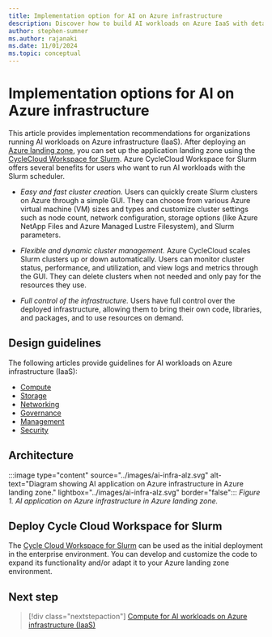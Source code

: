 ```yaml
---
title: Implementation option for AI on Azure infrastructure
description: Discover how to build AI workloads on Azure IaaS with detailed recommendations, architecture guides, and best practices.
author: stephen-sumner
ms.author: rajanaki
ms.date: 11/01/2024
ms.topic: conceptual
---
```


# Implementation options for AI on Azure infrastructure

This article provides implementation recommendations for organizations running AI workloads on Azure infrastructure (IaaS). After deploying an [Azure landing zone](../ready.md#use-azure-landing-zone), you can set up the application landing zone using the [CycleCloud Workspace for Slurm](/azure/cyclecloud/qs-deploy-ccws). Azure CycleCloud Workspace for Slurm offers several benefits for users who want to run AI workloads with the Slurm scheduler.

- *Easy and fast cluster creation.* Users can quickly create Slurm clusters on Azure through a simple GUI. They can choose from various Azure virtual machine (VM) sizes and types and customize cluster settings such as node count, network configuration, storage options (like Azure NetApp Files and Azure Managed Lustre Filesystem), and Slurm parameters.

- *Flexible and dynamic cluster management.* Azure CycleCloud scales Slurm clusters up or down automatically. Users can monitor cluster status, performance, and utilization, and view logs and metrics through the GUI. They can delete clusters when not needed and only pay for the resources they use.

- *Full control of the infrastructure.* Users have full control over the deployed infrastructure, allowing them to bring their own code, libraries, and packages, and to use resources on demand.

## Design guidelines

The following articles provide guidelines for AI workloads on Azure infrastructure (IaaS):

- [Compute](./compute.md)
- [Storage](./storage.md)
- [Networking](./networking.md)
- [Governance](./governance.md)
- [Management](./management.md)
- [Security](./security.md)

## Architecture

:::image type="content" source="../images/ai-infra-alz.svg" alt-text="Diagram showing AI application on Azure infrastructure in Azure landing zone." lightbox="../images/ai-infra-alz.svg" border="false":::
*Figure 1. AI application on Azure infrastructure in Azure landing zone.*

## Deploy Cycle Cloud Workspace for Slurm

The [Cycle Cloud Workspace for Slurm](/azure/cyclecloud/qs-deploy-ccws) can be used as the initial deployment in the enterprise environment. You can develop and customize the code to expand its functionality and/or adapt it to your Azure landing zone environment.

## Next step

> [!div class="nextstepaction"]
> [Compute for AI workloads on Azure infrastructure (IaaS)](./compute.md)